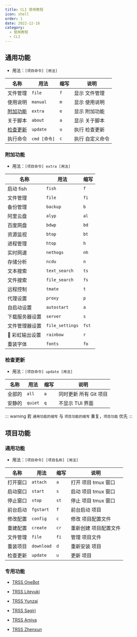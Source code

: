 ```yaml
---
title: CLI 使用教程
icon: shell
order: 1
date: 2022-12-18
category:
  - 使用教程
  - CLI
---
```


## 通用功能

- 用法：`[项目命令] [用法]`

| 名称                  | 用法         | 缩写 | 说明            |
| --------------------- | ------------ | ---- | --------------- |
| 文件管理              | `file`       | `f`  | 显示 文件管理   |
| 使用说明              | `manual`     | `m`  | 显示 使用说明   |
| [附加功能](#附加功能) | `extra`      | `e`  | 显示 附加功能   |
| 关于脚本              | `about`      | `a`  | 显示 关于脚本   |
| [检查更新](#检查更新) | `update`     | `u`  | 执行 检查更新   |
| 执行命令              | `cmd [命令]` | `c`  | 执行 自定义命令 |

### 附加功能

- 用法：`[项目命令] extra [用法]`

| 名称            | 用法            | 缩写  |
| --------------- | --------------- | ----- |
| 启动 fish       | `fish`          | `f`   |
| 文件管理        | `file`          | `fi`  |
| 备份管理        | `backup`        | `b`   |
| 阿里云盘        | `alyp`          | `al`  |
| 百度网盘        | `bdwp`          | `bd`  |
| 资源监视        | `btop`          | `bt`  |
| 进程管理        | `htop`          | `h`   |
| 实时网速        | `nethogs`       | `nh`  |
| 存储分析        | `ncdu`          | `n`   |
| 文本搜索        | `text_search`   | `ts`  |
| 文件搜索        | `file_search`   | `fs`  |
| 远程控制        | `tmate`         | `t`   |
| 代理设置        | `proxy`         | `p`   |
| 自启动设置      | `autostart`     | `a`   |
| 下载服务器设置  | `server`        | `s`   |
| 文件管理器设置  | `file_settings` | `fst` |
| 🌈 彩虹输出设置 | `rainbow`       | `r`   |
| 重装字体        | `fonts`         | `fo`  |

### 检查更新

- 用法：`[项目命令] update [用法]`

| 名称   | 用法    | 缩写 | 说明                   |
| ------ | ------- | ---- | ---------------------- |
| 全部的 | `all`   | `a`  | 同时更新 所有 Git 项目 |
| 安静的 | `quiet` | `q`  | 不显示 TUI 界面        |

::: warning
若 `通用功能的缩写` 与 `项目功能的缩写` 重复，`项目功能` 优先
:::

## 项目功能

### 通用功能

- 用法：`[项目命令] [项目名称] [用法]`

| 名称     | 用法       | 缩写 | 说明                  |
| -------- | ---------- | ---- | --------------------- |
| 打开窗口 | `attach`   | `a`  | 打开 项目 tmux 窗口   |
| 启动窗口 | `start`    | `s`  | 启动 项目 tmux 窗口   |
| 停止窗口 | `stop`     | `st` | 停止 项目 tmux 窗口   |
| 前台启动 | `fgstart`  | `f`  | 前台启动 项目         |
| 修改配置 | `config`   | `c`  | 修改 项目配置文件     |
| 重建配置 | `create`   | `cr` | 重新创建 项目配置文件 |
| 文件管理 | `file`     | `fi` | 管理 项目文件         |
| 重装项目 | `download` | `d`  | 重新安装 项目         |
| 检查更新 | `update`   | `u`  | 更新 项目             |

### 专用功能

- [<FontIcon icon="creative"/> TRSS OneBot](TRSS_OneBot.md)

- [<FontIcon icon="creative"/> TRSS Liteyuki](TRSS_Liteyuki.md)

- [<FontIcon icon="creative"/> TRSS Yunzai](TRSS_Yunzai.md)

- [<FontIcon icon="creative"/> TRSS Sagiri](TRSS_Sagiri.md)

- [<FontIcon icon="creative"/> TRSS Amiya](TRSS_Amiya.md)

- [<FontIcon icon="creative"/> TRSS Zhenxun](TRSS_Zhenxun.md)